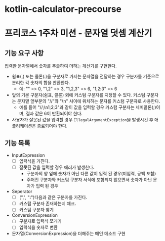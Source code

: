 # kotlin-calculator-precourse
# 프리코스 1주차 미션 - 문자열 덧셈 계산기

## 기능 요구 사항
입력한 문자열에서 숫자를 추출하여 더하는 계산기를 구현한다.

- 쉼표(,) 또는 콜론(:)을 구분자로 가지는 문자열을 전달하는 경우 구분자를 기준으로 분리한 각 숫자의 합을 반환한다.
  - 예: "" => 0, "1,2" => 3, "1,2,3" => 6, "1,2:3" => 6
- 앞의 기본 구분자(쉼표, 콜론) 외에 커스텀 구분자를 지정할 수 있다. 커스텀 구분자는 문자열 앞부분의 "//"와 "\n" 사이에 위치하는 문자를 커스텀 구분자로 사용한다.
  - 예를 들어 "//;\n1;2;3"과 같이 값을 입력할 경우 커스텀 구분자는 세미콜론(;)이며, 결과 값은 6이 반환되어야 한다.
- 사용자가 잘못된 값을 입력할 경우 `IllegalArgumentException`을 발생시킨 후 애플리케이션은 종료되어야 한다.

## 기능 목록
- InputExpression
  - [ ] 입력식을 가진다.
  - [ ] 잘못된 값을 입력할 경우 에러가 발생한다.
    - 구분자의 양 옆에 숫자가 아닌 다른 값이 입력 된 경우(미입력, 공백 포함)
    - 주어진 구분자와 커스텀 구분자 서식에 포함되지 않으면서 숫자가 아닌 문자가 입력 된 경우
- Seperator
  - [ ] (",", ":")다음과 같은 구분자를 가진다.
  - [ ] 커스텀 구분자 존재하는지 체크.
  - [ ] 커스텀 구분자 찾기
- ConversionExpression
  - [ ] 구분자로 입력식 쪼개기
  - [ ] 입력식을 숫자로 변환
- 문자열(ConversionExpression)을 더해주는 메인 메소드 구현